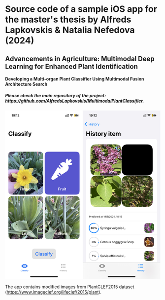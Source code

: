 # Source code of a sample iOS app for the master's thesis by Alfreds Lapkovskis & Natalia Nefedova (2024)

## Advancements in Agriculture: Multimodal Deep Learning for Enhanced Plant Identification
#### Developing a Multi-organ Plant Classifier Using Multimodal Fusion Architecture Search

##### Please check the main repository of the project: https://github.com/AlfredsLapkovskis/MultimodalPlantClassifier.

![app screenshot](app.jpg)

The app contains modified images from PlantCLEF2015 dataset (https://www.imageclef.org/lifeclef/2015/plant).
